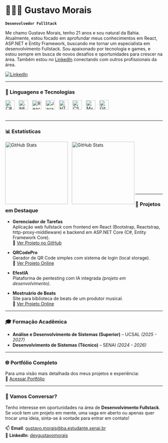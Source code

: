 # 👨🏻‍💻 Gustavo Morais

**`Desenvolvedor FullStack`**

Me chamo Gustavo Morais, tenho 21 anos e sou natural da Bahia. Atualmente, estou focado em aprofundar meus conhecimentos em React, ASP.NET e Entity Framework, buscando me tornar um especialista em desenvolvimento Fullstack. Sou apaixonado por tecnologia e games, e estou sempre em busca de novos desafios e oportunidades para crescer na área. Também estou no [LinkedIn](https://www.linkedin.com/in/devgustavomorais/) conectando com outros profissionais da área.

<p align="left">
    <a href="https://www.linkedin.com/in/devgustavomorais/">
        <img 
            alt="LinkedIn" 
            title="Veja meu perfil no LinkedIn" 
            src="https://img.shields.io/badge/-LinkedIn-blue?style=for-the-badge&logo=linkedin&logoColor=white" 
        />
    </a>
</p>

---

### 🤖 Linguagens e Tecnologias

<img 
    align="left" 
    alt="C#" 
    title="C#" 
    width="30px" 
    style="padding-right: 10px;" 
    src="https://cdn.jsdelivr.net/gh/devicons/devicon@latest/icons/csharp/csharp-original.svg" 
/>
<img 
    align="left" 
    alt=".NET" 
    title=".NET" 
    width="30px" 
    style="padding-right: 10px;" 
    src="https://cdn.jsdelivr.net/gh/devicons/devicon@latest/icons/dot-net/dot-net-original.svg" 
/>
<img 
    align="left" 
    alt="React" 
    title="React" 
    width="30px" 
    style="padding-right: 10px;" 
    src="https://cdn.jsdelivr.net/gh/devicons/devicon@latest/icons/react/react-original.svg" 
/>
<img 
    align="left" 
    alt="JavaScript" 
    title="JavaScript" 
    width="30px" 
    style="padding-right: 10px;" 
    src="https://cdn.jsdelivr.net/gh/devicons/devicon@latest/icons/javascript/javascript-original.svg" 
/>
<img 
    align="left" 
    alt="HTML5" 
    title="HTML5" 
    width="30px" 
    style="padding-right: 10px;" 
    src="https://cdn.jsdelivr.net/gh/devicons/devicon@latest/icons/html5/html5-original.svg" 
/>
<img 
    align="left" 
    alt="CSS3" 
    title="CSS3" 
    width="30px" 
    style="padding-right: 10px;" 
    src="https://cdn.jsdelivr.net/gh/devicons/devicon@latest/icons/css3/css3-original.svg" 
/>
<img 
    align="left" 
    alt="MySQL" 
    title="MySQL" 
    width="30px" 
    style="padding-right: 10px;" 
    src="https://cdn.jsdelivr.net/gh/devicons/devicon@latest/icons/mysql/mysql-original.svg" 
/>
<img 
    align="left" 
    alt="Git" 
    title="Git" 
    width="30px" 
    style="padding-right: 10px;" 
    src="https://cdn.jsdelivr.net/gh/devicons/devicon@latest/icons/git/git-original.svg" 
/>

<br><br><br>

---

### 📊 Estatísticas

<p>
  <img 
    align="left" 
    alt="GitHub Stats" 
    height="200" 
    style="padding-right: 10px;" 
    src="https://github-readme-stats.vercel.app/api?username=gvmzin&show_icons=true&hide_title=true&count_private=true&hide=prs&theme=tokyonight" 
  />
  
  <img 
    align="left" 
    alt="GitHub Stats" 
    height="200" 
    src="https://github-readme-stats.vercel.app/api/top-langs/?username=gvmzin&theme=tokyonight&layout=compact&custom_title=Tecnologias&langs_count=9" 
  />
</p>

<br><br><br><br><br><br>
<br><br><br>

---

### 💼 Projetos em Destaque

- **Gerenciador de Tarefas**  
  Aplicação web fullstack com frontend em React (Bootstrap, Reactstrap, http-proxy-middleware) e backend em ASP.NET Core (C#, Entity Framework Core).  
  🔗 [Ver Projeto no GitHub](https://github.com/gvmzin/GerenciadorTarefas)

- **QRCodePro**  
  Gerador de QR Code simples com sistema de login (local storage).  
  🔗 [Ver Projeto Online](https://gvmzin.github.io/QRCodePro)

- **EfestIA**  
  Plataforma de pentesting com IA integrada *(projeto em desenvolvimento)*.

- **Mostruário de Beats**  
  Site para biblioteca de beats de um produtor musical.  
  🔗 [Ver Projeto Online](https://gvmzin.github.io/SiteXand)

---

### 🎓 Formação Acadêmica

- **Análise e Desenvolvimento de Sistemas (Superior)** – UCSAL *(2025 - 2027)*  
- **Desenvolvimento de Sistemas (Técnico)** – SENAI *(2024 - 2026)*

---

### 🌐 Portfólio Completo

Para uma visão mais detalhada dos meus projetos e experiência:  
🔗 [Acessar Portfólio](https://gvmzin.github.io/Portifolio)

---

### 👋 Vamos Conversar?

Tenho interesse em oportunidades na área de **Desenvolvimento Fullstack**. Se você tem um projeto em mente, uma vaga em aberto ou apenas quer trocar uma ideia, sinta-se à vontade para entrar em contato!

📫 **Email**: gustavo.morais@ba.estudante.senai.br  
💼 **LinkedIn**: [devgustavomorais](https://www.linkedin.com/in/devgustavomorais/)
